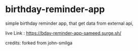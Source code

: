 # birthday-reminder-app
simple birthday reminder app, that get data from external api,


live Link : https://bday-reminder-app-sameed.surge.sh/














credits: forked from john-smilga


